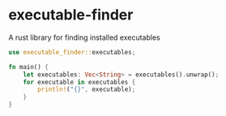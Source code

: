 # executable-finder
A rust library for finding installed executables

```rust
use executable_finder::executables;

fn main() {
    let executables: Vec<String> = executables().unwrap();
    for executable in executables {
        println!("{}", executable);
    }
}
```
